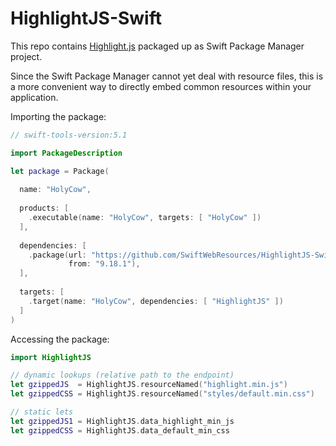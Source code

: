 # HighlightJS-Swift

This repo contains
[Highlight.js](https://highlightjs.org)
packaged up as Swift Package Manager project.

Since the Swift Package Manager cannot yet deal with resource files,
this is a more convenient way to directly embed common resources
within your application.

Importing the package:
```swift
// swift-tools-version:5.1

import PackageDescription

let package = Package(
  
  name: "HolyCow",
  
  products: [
    .executable(name: "HolyCow", targets: [ "HolyCow" ])
  ],
  
  dependencies: [
    .package(url: "https://github.com/SwiftWebResources/HighlightJS-Swift.git",
             from: "9.18.1"),
  ],
  
  targets: [
    .target(name: "HolyCow", dependencies: [ "HighlightJS" ])
  ]
)
```

Accessing the package:
```swift
import HighlightJS

// dynamic lookups (relative path to the endpoint)
let gzippedJS  = HighlightJS.resourceNamed("highlight.min.js")
let gzippedCSS = HighlightJS.resourceNamed("styles/default.min.css")

// static lets
let gzippedJS1 = HighlightJS.data_highlight_min_js
let gzippedCSS = HighlightJS.data_default_min_css
```
